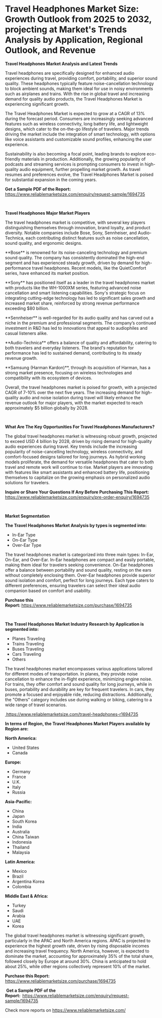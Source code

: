 <p><h1>Travel Headphones Market Size: Growth Outlook from 2025 to 2032, projecting at Market's Trends Analysis by Application, Regional Outlook, and Revenue</h1></p><p><strong>Travel Headphones Market Analysis and Latest Trends</strong></p>
<p><p>Travel headphones are specifically designed for enhanced audio experiences during travel, providing comfort, portability, and superior sound quality. These headphones typically feature noise-cancellation technology to block ambient sounds, making them ideal for use in noisy environments such as airplanes and trains. With the rise in global travel and increasing demand for quality audio products, the Travel Headphones Market is experiencing significant growth.</p><p>The Travel Headphones Market is expected to grow at a CAGR of 13% during the forecast period. Consumers are increasingly seeking advanced features such as wireless connectivity, long battery life, and lightweight designs, which cater to the on-the-go lifestyle of travelers. Major trends driving the market include the integration of smart technology, with options like voice assistants and customizable sound profiles, enhancing the user experience. </p><p>Sustainability is also becoming a focal point, leading brands to explore eco-friendly materials in production. Additionally, the growing popularity of podcasts and streaming services is prompting consumers to invest in high-quality audio equipment, further propelling market growth. As travel resumes and preferences evolve, the Travel Headphones Market is poised for substantial expansion in the coming years.</p></p>
<p><strong>Get a Sample PDF of the Report:&nbsp;</strong> <a href="https://www.reliablemarketsize.com/enquiry/request-sample/1694735?utm_campaign=2773&utm_medium=2&utm_source=Github&utm_content=ia&utm_term=06042025&utm_id=travel-headphones">https://www.reliablemarketsize.com/enquiry/request-sample/1694735</a></p>
<p>&nbsp;</p>
<p><strong>Travel Headphones Major Market Players</strong></p>
<p><p>The travel headphones market is competitive, with several key players distinguishing themselves through innovation, brand loyalty, and product diversity. Notable companies include Bose, Sony, Sennheiser, and Audio-Technica, each contributing distinct features such as noise cancellation, sound quality, and ergonomic designs.</p><p>**Bose** is renowned for its noise-canceling technology and premium sound quality. The company has consistently dominated the high-end segment and has experienced steady growth, driven by demand for high-performance travel headphones. Recent models, like the QuietComfort series, have enhanced its market position.</p><p>**Sony** has positioned itself as a leader in the travel headphones market with products like the WH-1000XM series, featuring advanced noise cancellation and smart listening capabilities. Sony's strategic focus on integrating cutting-edge technology has led to significant sales growth and increased market share, reinforced by strong revenue performance exceeding $80 billion.</p><p>**Sennheiser** is well-regarded for its audio quality and has carved out a niche in the premium and professional segments. The company’s continued investment in R&D has led to innovations that appeal to audiophiles and casual listeners alike.</p><p>**Audio-Technica** offers a balance of quality and affordability, catering to both travelers and everyday listeners. The brand's reputation for performance has led to sustained demand, contributing to its steady revenue growth.</p><p>**Samsung (Harman Kardon)**, through its acquisition of Harman, has a strong market presence, focusing on wireless technologies and compatibility with its ecosystem of devices. </p><p>Overall, the travel headphones market is poised for growth, with a projected CAGR of 7-10% over the next five years. The increasing demand for high-quality audio and noise isolation during travel will likely enhance the revenue outlook for major players, with the market expected to reach approximately $5 billion globally by 2028.</p></p>
<p>&nbsp;</p>
<p><strong>What Are The Key Opportunities For Travel Headphones Manufacturers?</strong></p>
<p><p>The global travel headphones market is witnessing robust growth, projected to exceed USD 4 billion by 2028, driven by rising demand for high-quality audio experiences during travel. Key trends include the increasing popularity of noise-cancelling technology, wireless connectivity, and comfort-focused designs tailored for long journeys. As hybrid working models proliferate, the demand for versatile headphones that cater to both travel and remote work will continue to rise. Market players are innovating with features like smart assistants and enhanced battery life, positioning themselves to capitalize on the growing emphasis on personalized audio solutions for travelers.</p></p>
<p><strong>Inquire or Share Your Questions If Any Before Purchasing This Report:</strong> <a href="https://www.reliablemarketsize.com/enquiry/pre-order-enquiry/1694735?utm_campaign=2773&utm_medium=2&utm_source=Github&utm_content=ia&utm_term=06042025&utm_id=travel-headphones">https://www.reliablemarketsize.com/enquiry/pre-order-enquiry/1694735</a></p>
<p>&nbsp;</p>
<p><strong>Market Segmentation</strong></p>
<p><strong>The Travel Headphones Market Analysis by types is segmented into:</strong></p>
<p><ul><li>In-Ear Type</li><li>On-Ear Type</li><li>Over-Ear Type</li></ul></p>
<p><p>The travel headphones market is categorized into three main types: In-Ear, On-Ear, and Over-Ear. In-Ear headphones are compact and easily portable, making them ideal for travelers seeking convenience. On-Ear headphones offer a balance between portability and sound quality, resting on the ears without completely enclosing them. Over-Ear headphones provide superior sound isolation and comfort, perfect for long journeys. Each type caters to different preferences, ensuring travelers can select their ideal audio companion based on comfort and usability.</p></p>
<p><strong>Purchase this Report:&nbsp;</strong><a href="https://www.reliablemarketsize.com/purchase/1694735?utm_campaign=2773&utm_medium=2&utm_source=Github&utm_content=ia&utm_term=06042025&utm_id=travel-headphones">https://www.reliablemarketsize.com/purchase/1694735</a></p>
<p>&nbsp;</p>
<p><strong>The Travel Headphones Market Industry Research by Application is segmented into:</strong></p>
<p><ul><li>Planes Traveling</li><li>Trains Traveling</li><li>Buses Traveling</li><li>Cars Traveling</li><li>Others</li></ul></p>
<p><p>The travel headphones market encompasses various applications tailored for different modes of transportation. In planes, they provide noise cancellation to enhance the in-flight experience, minimizing engine noise. For trains, they offer comfort and sound quality for long journeys, while in buses, portability and durability are key for frequent travelers. In cars, they promote a focused and enjoyable ride, reducing distractions. Additionally, the "Others" category includes use during walking or biking, catering to a wide range of travel scenarios.</p></p>
<p><a href="https://www.reliablemarketsize.com/travel-headphones-r1694735?utm_campaign=2773&utm_medium=2&utm_source=Github&utm_content=ia&utm_term=06042025&utm_id=travel-headphones">&nbsp;https://www.reliablemarketsize.com/travel-headphones-r1694735</a></p>
<p><strong>In terms of Region, the Travel Headphones Market Players available by Region are:</strong></p>
<p>
    <p> <strong> North America: </strong>
        <ul>
            <li>United States</li>
            <li>Canada</li>
        </ul>
        </p> 
    <p> <strong> Europe: </strong>
        <ul>
            <li>Germany</li>
            <li>France</li>
            <li>U.K.</li>
            <li>Italy</li>
            <li>Russia</li>
        </ul>
        </p> 
    <p> <strong> Asia-Pacific: </strong>
        <ul>
            <li>China</li>
            <li>Japan</li>
            <li>South Korea</li>
            <li>India</li>
            <li>Australia</li>
            <li>China Taiwan</li>
            <li>Indonesia</li>
            <li>Thailand</li>
            <li>Malaysia</li>
        </ul>
        </p> 
    <p> <strong> Latin America: </strong>
        <ul>
            <li>Mexico</li>
            <li>Brazil</li>
            <li>Argentina Korea</li>
            <li>Colombia</li>
        </ul>
        </p> 
    <p> <strong> Middle East & Africa: </strong>
        <ul>
            <li>Turkey</li>
            <li>Saudi</li>
            <li>Arabia</li>
            <li>UAE</li>
            <li>Korea</li>
        </ul>
    </p>
    </p>
<p><p>The global travel headphones market is witnessing significant growth, particularly in the APAC and North America regions. APAC is projected to experience the highest growth rate, driven by rising disposable incomes and increasing travel frequency. North America, however, is expected to dominate the market, accounting for approximately 35% of the total share, followed closely by Europe at around 30%. China is anticipated to hold about 25%, while other regions collectively represent 10% of the market.</p></p>
<p><strong>Purchase this Report: </strong><a href="https://www.reliablemarketsize.com/purchase/1694735?utm_campaign=2773&utm_medium=2&utm_source=Github&utm_content=ia&utm_term=06042025&utm_id=travel-headphones">https://www.reliablemarketsize.com/purchase/1694735</a></p>
<p>&nbsp;<strong>Get a Sample PDF of the Report:&nbsp;&nbsp;</strong><a href="https://www.reliablemarketsize.com/enquiry/request-sample/1694735?utm_campaign=2773&utm_medium=2&utm_source=Github&utm_content=ia&utm_term=06042025&utm_id=travel-headphones">https://www.reliablemarketsize.com/enquiry/request-sample/1694735</a></p>
<p><strong></strong></p>
<p>Check more reports on <a href="https://www.reliablemarketsize.com/?utm_campaign=2773&utm_medium=2&utm_source=Github&utm_content=ia&utm_term=06042025&utm_id=travel-headphones">https://www.reliablemarketsize.com/</a></p>